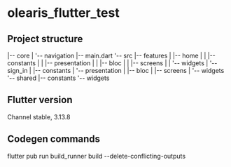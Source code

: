 # olearis_flutter_test

## Project structure
|-- core
|   '-- navigation
|-- main.dart
'-- src
    |-- features
    |   |-- home
    |   |   |-- constants
    |   |   |-- presentation
    |   |       |-- bloc
    |   |       |-- screens
    |   |       '-- widgets
    |   '-- sign_in
    |       |-- constants
    |       '-- presentation
    |           |-- bloc 
    |           |-- screens
    |           '-- widgets
    '-- shared
        |-- constants
        '-- widgets

## Flutter version
Channel stable, 3.13.8

## Codegen commands
flutter pub run build_runner build --delete-conflicting-outputs